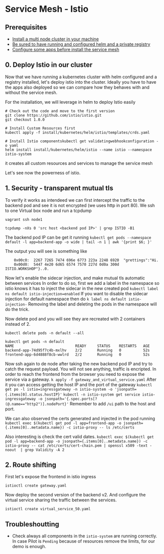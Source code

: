
# Service Mesh - Istio

## Prerequisites

- [Install a multi node cluster in your machine](/cluster/ubuntu/README.md)
- [Be sured to have running and configured helm and a private registry](/steps/1/README.md)
- [Configure some apps before install the service mesh](/steps/10/app/README.md)

## 0. Deploy Istio in our cluster

Now that we have running a kubernetes cluster with helm configured and a registry installed, let's deploy istio into the cluster. Ideally you have to have the apps also deployed so we can compare how they behaves with and without the service mesh.

For the installation, we will leverage in helm to deploy Istio easily
```
# Check out the code and move to the first version
git clone https://github.com/istio/istio.git
git checkout 1.0.0

# Install Custom Resources first
kubectl apply -f install/kubernetes/helm/istio/templates/crds.yaml

# Install Istio componentskubectl get validatingwebhookconfiguration -o yaml
helm install install/kubernetes/helm/istio --name istio --namespace istio-system 
```
it creates all custom resources and services to manage the service mesh

Let's see now the powerness of istio.

## 1. Security - transparent mutual tls

To verify it works as intendeed we can first intercept the traffic to the backend pod and see it is not encrypted (we uses http in port 80). We ssh to one Virtual box node and run a tcpdump
```
vagrant ssh node1

tcpdump -nXs 0 'src host <backend pod IP>' | grep ISTIO -B1
```
The backend pod IP can be get it running
`kubectl get pods --namespace default -l app=backend-app -o wide | tail -n 1 | awk '{print $6; }'`

The output you will see is something like
```
    0x00c0:  2267 7265 7474 696e 6773 223a 2248 6920  "grettings":"Hi.
	0x00d0:  5447 4e20 6d65 6574 7570 227d 0d0a 300d  ISTIO.WORKSHOP"}..0.
```

Now let's enable the sidecar injection, and make mutual tls automatic between services
In order to do so, first we add a label in the namespace so istio knows it has to inject the sidecar in the new created pod
`kubectl label ns default istio-injection=enabled`
If you want to disable the sidecar injection for default namespace then do 
`k label ns default istio-injection-`
Removing the label and deleting the pods in the namespace will do the trick.

Now delete pod and you will see they are recreated with 2 containers instead of 2.
```
kubectl delete pods -n default --all

kubectl get pods -n default
NAME                            READY     STATUS    RESTARTS   AGE
backend-app-74d95f7c4b-mxlhv    2/2       Running   0          52s
frontend-app-6d4888f8cb-wwlrd   2/2       Running   0          52s
```

Now ssh again to de node after taking the new backend pod IP and try to catch the request payload. You will not see anything, traffic is encripted. In order to reach the frontend from the browser you need to expose the service via a gateway. 
`k apply -f gateway_and_virtual_service.yaml`
After it you can access getting the host IP and the port of the gateway
`kubectl get po -l istio=ingressgateway -n istio-system -o 'jsonpath={.items[0].status.hostIP}'`
`kubectl -n istio-system get service istio-ingressgateway -o jsonpath='{.spec.ports[?(@.name=="http2")].nodePort}'`
Remember to add `/ui` path to the host and port.

We can also observed the certs generated and injected in the pod running 
`kubectl exec $(kubectl get pod -l app=frontend-app -o jsonpath={.items[0]..metadata.name}) -c istio-proxy -- ls /etc/certs`

Also interesting is check the cert valid dates.
`kubectl exec $(kubectl get pod -l app=backend-app -o jsonpath={.items[0]..metadata.name}) -c istio-proxy -- cat /etc/certs/cert-chain.pem | openssl x509 -text -noout  | grep Validity -A 2`

## 2. Route shifting

First let's expose the frontend in istio ingress

```
istioctl create gateway.yaml
```

Now deploy the second version of the backend v2.
And configure the virtual service sharing the traffic between the services.

```
istioctl create virtual_service_50.yaml
```

## Troubleshoutting 

- Check always all components in the `istio-system` are running correctly. In case Pilot is `Pending` because of resources remove the limits, for our demo is enough.
